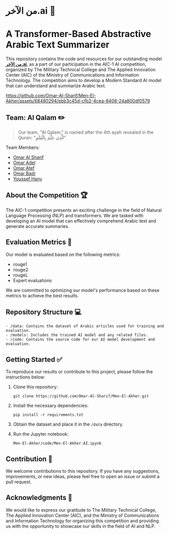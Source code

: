 # **من الآخر.ai** 🧠
# A Transformer-Based Abstractive Arabic Text Summarizer 

This repository contains the code and resources for our outstanding model [**من الآخر.ai**](https://www.linkedin.com/posts/omar-al-sharif_%D9%8A%D8%B4%D8%B1%D9%81%D9%86%D8%A7-%D9%86%D8%B4%D8%A7%D8%B1%D9%83-%D8%A3%D8%AD%D8%AF-%D8%A3%D8%B6%D8%AE%D9%85-%D9%85%D8%B4%D8%A7%D8%B1%D9%8A%D8%B9-%D8%A7%D9%84%D8%B0%D9%83%D8%A7%D8%A1-%D8%A7%D9%84%D8%A7%D8%B5%D8%B7%D9%86%D8%A7%D8%B9%D9%8A-activity-7085613020566949888-JNS0/?utm_source=share&utm_medium=member_desktop), as a part of our participation in the AIC-1 AI competition, organized by The Military Technical College and The Applied Innovation Center (AIC) of the Ministry of Communications and Information Technology. The competition aims to develop a Modern Standard AI model that can understand and summarize Arabic text.

https://github.com/Omar-Al-Sharif/Men-El-Akher/assets/68480294/ebb3c45d-cfb2-4cea-8408-24a800df0579

## Team: Al Qalam ✏️
> Our team, "Al Qalam," is named after the 4th ayah revealed in the Quran: "الَّذِي عَلَّمَ بِالْقَلَمِ" 

Team Members:
- [Omar Al Sharif](https://github.com/Omar-Al-Sharif)
- [Omar Adel](https://github.com/O-Bakr)
- [Omar Atef](https://github.com/Yalab7/)
- [Omar Badr](https://github.com/Grintaking19)
- [Youssef Hany](https://github.com/youssefhassan01)

## About the Competition 🏆

The AIC-1 competition presents an exciting challenge in the field of Natural Language Processing (NLP) and transformers. We are tasked with developing an AI model that can effectively comprehend Arabic text and generate accurate summaries.


## Evaluation Metrics 📏

Our model is evaluated based on the following metrics:

- rouge1
- rouge2
- rougeL
- Expert evaluations

We are committed to optimizing our model's performance based on these metrics to achieve the best results.

## Repository Structure 💻

```
- /data: Contains the dataset of Arabic articles used for training and evaluation.
- /models: Includes the trained AI model and any related files.
- /code: Contains the source code for our AI model development and evaluation.
```

## Getting Started ✅

To reproduce our results or contribute to this project, please follow the instructions below:

1. Clone this repository:

   ```
   git clone https://github.com/Omar-Al-Sharif/Men-El-Akher.git
   ```

2. Install the necessary dependencies:

   ```
   pip install -r requirements.txt
   ```

3. Obtain the dataset and place it in the `/data` directory.

4. Run the Jupyter notebook:

   ```
   Men-El-Akher/code/Men-El-Akher.AI.ipynb
   ```

## Contribution 🤝

We welcome contributions to this repository. If you have any suggestions, improvements, or new ideas, please feel free to open an issue or submit a pull request.

## Acknowledgments 💌

We would like to express our gratitude to The Military Technical College, The Applied Innovation Center (AIC), and the Ministry of Communications and Information Technology for organizing this competition and providing us with the opportunity to showcase our skills in the field of AI and NLP.

